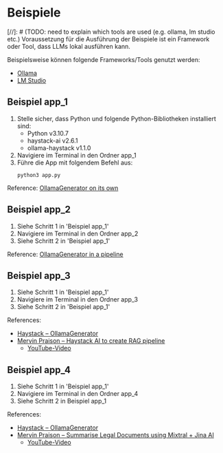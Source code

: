 # Beispiele

[//]: # (TODO: need to explain which tools are used (e.g. ollama, lm studio etc.)
Voraussetzung für die Ausführung der Beispiele ist ein Framework oder Tool, dass LLMs lokal ausführen kann.

Beispielsweise können folgende Frameworks/Tools genutzt werden:
- [Ollama](https://ollama.com/)
- [LM Studio](https://lmstudio.ai/)

## Beispiel app_1

1. Stelle sicher, dass Python und folgende Python-Bibliotheken installiert sind:
   - Python v3.10.7
   - haystack-ai v2.6.1
   - ollama-haystack v1.1.0
2. Navigiere im Terminal in den Ordner app_1
3. Führe die App mit folgendem Befehl aus:
    ```
    python3 app.py
    ```

Reference: [OllamaGenerator on its own](https://docs.haystack.deepset.ai/docs/ollamagenerator#on-its-own)

## Beispiel app_2

1. Siehe Schritt 1 in 'Beispiel app_1'
2. Navigiere im Terminal in den Ordner app_2
3. Siehe Schritt 2 in 'Beispiel app_1'

Reference: [OllamaGenerator in a pipeline](https://docs.haystack.deepset.ai/docs/ollamagenerator#in-a-pipeline)

## Beispiel app_3
1. Siehe Schritt 1 in 'Beispiel app_1'
2. Navigiere im Terminal in den Ordner app_3
3. Siehe Schritt 2 in 'Beispiel app_1'

References:
- [Haystack – OllamaGenerator](https://docs.haystack.deepset.ai/docs/ollamagenerator)
- [Mervin Praison – Haystack AI to create RAG pipeline](https://mer.vin/2024/01/haystack-ai-to-create-rag-pipeline/)
  - [YouTube-Video](https://www.youtube.com/watch?v=8qqaqefugWQ&list=PLYQsp-tXX9w5PH0cZMbKWJC7bKhdz9ldj)

## Beispiel app_4
1. Siehe Schritt 1 in 'Beispiel app_1'
2. Navigiere im Terminal in den Ordner app_4
3. Siehe Schritt 2 in Beispiel app_1

References:
- [Haystack – OllamaGenerator](https://docs.haystack.deepset.ai/docs/ollamagenerator)
- [Mervin Praison – Summarise Legal Documents using Mixtral + Jina AI](https://mer.vin/2024/01/summarise-legal-documents-mixtral-jina-ai/)
  - [YouTube-Video](https://www.youtube.com/watch?v=vZtTlcWDddY)